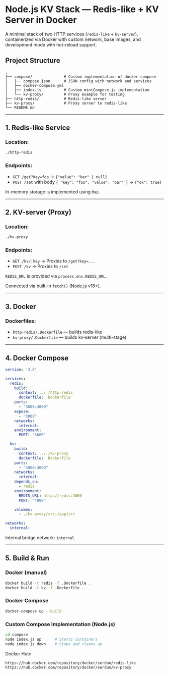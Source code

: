 # Node.js KV Stack — Redis-like + KV Server in Docker

A minimal stack of two HTTP services (`redis-like` + `kv-server`), containerized via Docker with custom network, base
images, and development mode with hot-reload support.

## Project Structure

```
.
├── compose/              # Custom implementation of docker-compose
│   ├── compose.json      # JSON config with network and services
│   ├── docker-compose.yml
│   ├── index.js          # Custom miniCompose.js implementation
│   └── kv-proxy/         # Proxy example for testing
├── http-redis/           # Redis-like server
├── kv-proxy/             # Proxy server to redis-like
└── README.md
```

---

## 1. Redis-like Service

### Location:

```bash
./http-redis
```

### Endpoints:

- `GET /get?key=foo` → `{"value": "bar" | null}`
- `POST /set` with body `{ "key": "foo", "value": "bar" }` → `{"ok": true}`

In-memory storage is implemented using `Map`.

---

## 2. KV-server (Proxy)

### Location:

```bash
./kv-proxy
```

### Endpoints:

- `GET /kv/:key` → Proxies to `/get?key=...`
- `POST /kv` → Proxies to `/set`

`REDIS_URL` is provided via `process.env.REDIS_URL`.

Connected via built-in `fetch()` (Node.js v18+).

---

## 3. Docker

### Dockerfiles:

- `http-redis/.Dockerfile` — builds redis-like
- `kv-proxy/.Dockerfile` — builds kv-server (multi-stage)

---

## 4. Docker Compose

```yaml
version: '3.8'

services:
  redis:
    build:
      context: .././http-redis
      dockerfile: .Dockerfile
    ports:
      - "3000:3000"
    expose:
      - "3000"
    networks:
      internal:
    environment:
      PORT: "3000"

  kv:
    build:
      context: .././kv-proxy
      dockerfile: .Dockerfile
    ports:
      - "4000:4000"
    networks:
      internal:
    depends_on:
      - redis
    environment:
      REDIS_URL: http://redis:3000
      PORT: "4000"

    volumes:
      - ./kv-proxy/src:/app/src

networks:
  internal:
```

Internal bridge network: `internal`

---

## 5. Build & Run

### Docker (manual)

```bash
docker build -t redis -f .Dockerfile .
docker build -t kv -f .Dockerfile .
```

### Docker Compose

```bash
docker-compose up --build
```

### Custom Compose Implementation (Node.js)

```bash
cd compose
node index.js up      # Starts containers
node index.js down    # Stops and cleans up
```

Docker Hub:

```
https://hub.docker.com/repository/docker/serdun/redis-like
https://hub.docker.com/repository/docker/serdun/kv-proxy
```

